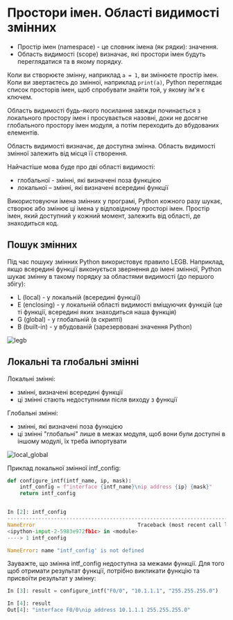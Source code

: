 # Простори імен. Області видимості змінних

* Простір імен (namespace) - це словник імена (як рядки): значення.
* Область видимості (scope) визначає, які простори імен будуть переглядатися та в якому порядку.

Коли ви створюєте змінну, наприклад `a = 1`, ви змінюєте простір імен. Коли ви
звертаєтесь до змінної, наприклад `print(a)`, Python переглядає список просторів
імен, щоб спробувати знайти той, у якому ім'я є ключем.

Область видимості будь-якого посилання завжди починається з локального простору
імен і просувається назовні, доки не досягне глобального простору імен модуля,
а потім переходить до вбудованих елементів.


Область видимості визначає, де доступна змінна. Область видимості змінної
залежить від місця її створення.

Найчастіше мова буде про дві області видимості:

* глобальної - змінні, які визначені поза функцією
* локальної – змінні, які визначені всередині функції

Використовуючи імена змінних у програмі, Python кожного разу шукає, створює або
змінює ці імена у відповідному просторі імен.  Простір імен, який доступний у
кожний момент, залежить від області, де знаходиться код.

## Пошук змінних

Під час пошуку змінних Python використовує правило LEGB.  Наприклад, якщо
всередині функції виконується звернення до імені змінної, Python шукає змінну в
такому порядку за областями видимості (до першого збігу):

* L (local) - у локальній (всередині функції)
* E (enclosing) - у локальній області видимості вміщуючих функцій (це ті функції, всередині яких знаходиться наша функція)
* G (global) - у глобальній (в скрипті)
* B (built-in) - у вбудованій (зарезервовані значення Python)

![legb](https://pyneng.io/assets/images/09_function_legb_enclosing.png)


## Локальні та глобальні змінні

Локальні змінні:

* змінні, визначені всередині функції
* ці змінні стають недоступними після виходу з функції

Глобальні змінні:

* змінні, які визначені поза функцією
* ці змінні "глобальні" лише в межах модуля, щоб вони були доступні в іншому модулі, їх треба імпортувати


![local_global](https://pyneng.io/assets/images/09_function_local_global.png)

Приклад локальної змінної intf_config:

```python
def configure_intf(intf_name, ip, mask):
    intf_config = f"interface {intf_name}\nip address {ip} {mask}"
    return intf_config


In [2]: intf_config
---------------------------------------------------------------------------
NameError                                 Traceback (most recent call last)
<ipython-input-2-5983e972fb1c> in <module>
----> 1 intf_config

NameError: name "intf_config' is not defined
```

Зауважте, що змінна intf_config недоступна за межами функції. Для того щоб
отримати результат функції, потрібно викликати функцію та присвоїти результат у
змінну:

```python
In [3]: result = configure_intf("F0/0", "10.1.1.1", "255.255.255.0")

In [4]: result
Out[4]: "interface F0/0\nip address 10.1.1.1 255.255.255.0"
```
